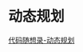 动态规划
===

[代码随想录-动态规划](https://github.com/Sihan-A/LeetCode-questions-Python/blob/main/%E4%BB%A3%E7%A0%81%E9%9A%8F%E6%83%B3%E5%BD%95/10-dynamic-programming.md)

